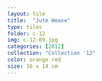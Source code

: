```yaml
---
layout: tile
title:  "Jute Weave"
type: tiles
folder: c-12
img: c-12-09.jpg
categories: [2012]
collection: "Collection '12"
color: orange red
size: 16 x 14 cm
---
```



